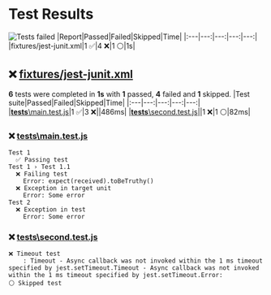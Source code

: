 # Test Results
![Tests failed](https://img.shields.io/badge/tests-1%20passed%2C%204%20failed%2C%201%20skipped-critical)
|Report|Passed|Failed|Skipped|Time|
|:---|---:|---:|---:|---:|
|fixtures/jest-junit.xml|1 ✅|4 ❌|1 ⚪|1s|
## ❌ <a id="user-content-r0" href="#user-content-r0">fixtures/jest-junit.xml</a>
**6** tests were completed in **1s** with **1** passed, **4** failed and **1** skipped.
|Test suite|Passed|Failed|Skipped|Time|
|:---|---:|---:|---:|---:|
|[__tests__\main.test.js](#user-content-r0s0)|1 ✅|3 ❌||486ms|
|[__tests__\second.test.js](#user-content-r0s1)||1 ❌|1 ⚪|82ms|
### ❌ <a id="user-content-r0s0" href="#user-content-r0s0">__tests__\main.test.js</a>
```
Test 1
  ✅ Passing test
Test 1 › Test 1.1
  ❌ Failing test
	Error: expect(received).toBeTruthy()
  ❌ Exception in target unit
	Error: Some error
Test 2
  ❌ Exception in test
	Error: Some error
```
### ❌ <a id="user-content-r0s1" href="#user-content-r0s1">__tests__\second.test.js</a>
```
❌ Timeout test
	: Timeout - Async callback was not invoked within the 1 ms timeout specified by jest.setTimeout.Timeout - Async callback was not invoked within the 1 ms timeout specified by jest.setTimeout.Error:
⚪ Skipped test
```
